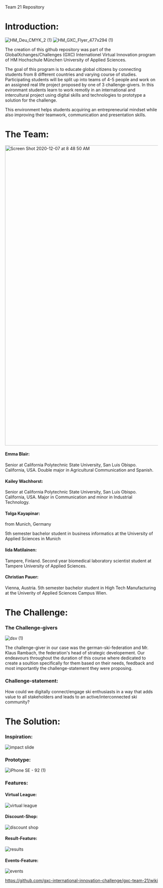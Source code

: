 Team 21 Repository

# Introduction:

![HM_Deu_CMYK_2 (1)](https://user-images.githubusercontent.com/44057363/102026414-f97fe380-3d9d-11eb-8550-7f5ef9251125.jpg) ![HM_GXC_Flyer_477x294 (1)](https://user-images.githubusercontent.com/44057363/102026796-3c42bb00-3da0-11eb-9c75-fcdad1c2681a.jpg)

The creation of this github repository was part of the GlobalXchanges/Challenges (GXC) Internationel Virtual Innovation program of HM Hochschule München University of Applied Sciences.

The goal of this program is to educate global citizens by connecting students from 8 different countries and varying course of studies. Participating students will be split up into teams of 4-5 people and work on an assigned real life project proposed by one of 3 challenge-givers. In this evironmant students learn to work remotly in an international and intercultural project using digital skills and technologies to prototype a solution for the challenge.

This environment helps students acquiring an entrepreneurial mindset while also improving their teamwork, communication and presentation skills.

# The Team:

<img width="989" alt="Screen Shot 2020-12-07 at 8 48 50 AM" src="https://user-images.githubusercontent.com/72896011/102027072-c8c88b80-3d56-11eb-8061-376252f3153b.png">

#### Emma Blair: 
Senior at California Polytechnic State University, San Luis Obispo. California, USA.  Double major in Agricultural Communication and Spanish.

#### Kailey Wachhorst: 
Senior at California Polytechnic State University, San Luis Obispo. California, USA.  Major in Communication and minor in Industrial Technology.

#### Tolga Kayapinar:
from Munich, Germany

5th semester bachelor student in business informatics at the University of Applied Sciences in Munich

#### Iida Matilainen:
Tampere, Finland. Second year biomedical laboratory scientist student at Tampere University of Applied Sciences.

#### Christian Pauer:
Vienna, Austria. 5th semester bachelor student in High Tech Manufacturing at the Univerity of Applied Sciences Campus Wien.

# The Challenge:

### The Challenge-givers

![dsv (1)](https://user-images.githubusercontent.com/44057363/102026484-5aa7b700-3d9e-11eb-8e73-de7de7271525.png)

The challenge-giver in our case was the german-ski-federation and Mr. Klaus Rambach, the federation's head of strategic developement.
Our endeavours throughout the duration of this course where dedicated to create a soultion specifically for them based on their needs, feedback and most importantly the challenge-statement they were proposing.

### Challenge-statement:

How could we digitally connect/engage ski enthusiasts in a way that adds value to all stakeholders and leads to an active/interconnected ski community?

# The Solution:

### Inspiration:

![impact slide](https://user-images.githubusercontent.com/72896011/102115097-ea298600-3def-11eb-8294-9ab496105e69.jpg)

### Prototype:

![iPhone SE - 92 (1)](https://user-images.githubusercontent.com/44057363/102024985-604ccf00-3d95-11eb-95c0-7ddcf0539939.jpg)



### Features:

#### Virtual League:

![virtual league](https://user-images.githubusercontent.com/44057363/102100867-385b7b00-3e2a-11eb-8678-30040f1d1b77.jpg)

#### Discount-Shop:

![discount shop](https://user-images.githubusercontent.com/44057363/102102511-2f6ba900-3e2c-11eb-9fdc-4910bdc5158c.png)

#### Result-Feature:

![results](https://user-images.githubusercontent.com/44057363/102112475-09e49c80-3e38-11eb-8f83-90ae63eb1352.png)

#### Events-Feature:

![events](https://user-images.githubusercontent.com/44057363/102101697-3f36bd80-3e2b-11eb-9a98-5484674704d9.png)

https://github.com/gxc-international-innovation-challenge/gxc-team-21/wiki



